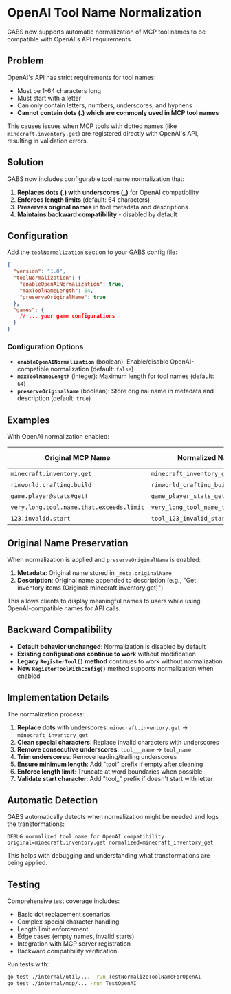 # OpenAI Tool Name Normalization

GABS now supports automatic normalization of MCP tool names to be compatible with OpenAI's API requirements.

## Problem

OpenAI's API has strict requirements for tool names:
- Must be 1-64 characters long
- Must start with a letter
- Can only contain letters, numbers, underscores, and hyphens
- **Cannot contain dots (.) which are commonly used in MCP tool names**

This causes issues when MCP tools with dotted names (like `minecraft.inventory.get`) are registered directly with OpenAI's API, resulting in validation errors.

## Solution

GABS now includes configurable tool name normalization that:
1. **Replaces dots (.) with underscores (_)** for OpenAI compatibility
2. **Enforces length limits** (default: 64 characters)
3. **Preserves original names** in tool metadata and descriptions
4. **Maintains backward compatibility** - disabled by default

## Configuration

Add the `toolNormalization` section to your GABS config file:

```json
{
  "version": "1.0",
  "toolNormalization": {
    "enableOpenAINormalization": true,
    "maxToolNameLength": 64,
    "preserveOriginalName": true
  },
  "games": {
    // ... your game configurations
  }
}
```

### Configuration Options

- **`enableOpenAINormalization`** (boolean): Enable/disable OpenAI-compatible normalization (default: `false`)
- **`maxToolNameLength`** (integer): Maximum length for tool names (default: `64`)
- **`preserveOriginalName`** (boolean): Store original name in metadata and description (default: `true`)

## Examples

With OpenAI normalization enabled:

| Original MCP Name | Normalized Name | OpenAI Valid |
|-------------------|-----------------|--------------|
| `minecraft.inventory.get` | `minecraft_inventory_get` | ✅ |
| `rimworld.crafting.build` | `rimworld_crafting_build` | ✅ |
| `game.player@stats#get!` | `game_player_stats_get` | ✅ |
| `very.long.tool.name.that.exceeds.limit` | `very_long_tool_name_that_exceeds` | ✅ |
| `123.invalid.start` | `tool_123_invalid_start` | ✅ |

## Original Name Preservation

When normalization is applied and `preserveOriginalName` is enabled:

1. **Metadata**: Original name stored in `_meta.originalName`
2. **Description**: Original name appended to description (e.g., "Get inventory items (Original: minecraft.inventory.get)")

This allows clients to display meaningful names to users while using OpenAI-compatible names for API calls.

## Backward Compatibility

- **Default behavior unchanged**: Normalization is disabled by default
- **Existing configurations continue to work** without modification
- **Legacy `RegisterTool()` method** continues to work without normalization
- **New `RegisterToolWithConfig()`** method supports normalization when enabled

## Implementation Details

The normalization process:

1. **Replace dots** with underscores: `minecraft.inventory.get` → `minecraft_inventory_get`
2. **Clean special characters**: Replace invalid characters with underscores
3. **Remove consecutive underscores**: `tool___name` → `tool_name`
4. **Trim underscores**: Remove leading/trailing underscores
5. **Ensure minimum length**: Add "tool" prefix if empty after cleaning
6. **Enforce length limit**: Truncate at word boundaries when possible
7. **Validate start character**: Add "tool_" prefix if doesn't start with letter

## Automatic Detection

GABS automatically detects when normalization might be needed and logs the transformations:

```
DEBUG normalized tool name for OpenAI compatibility original=minecraft.inventory.get normalized=minecraft_inventory_get
```

This helps with debugging and understanding what transformations are being applied.

## Testing

Comprehensive test coverage includes:
- Basic dot replacement scenarios
- Complex special character handling
- Length limit enforcement
- Edge cases (empty names, invalid starts)
- Integration with MCP server registration
- Backward compatibility verification

Run tests with:
```bash
go test ./internal/util/... -run TestNormalizeToolNameForOpenAI
go test ./internal/mcp/... -run TestOpenAI
```